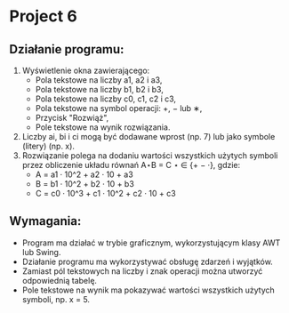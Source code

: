 # Project 6

## Działanie programu:
1. Wyświetlenie okna zawierającego:
    - Pola tekstowe na liczby a1, a2 i a3,
    - Pola tekstowe na liczby b1, b2 i b3,
    - Pola tekstowe na liczby c0, c1, c2 i c3,
    - Pola tekstowe na symbol operacji: +, − lub ∗,
    - Przycisk "Rozwiąż",
    - Pole tekstowe na wynik rozwiązania.
2. Liczby ai, bi i ci mogą być dodawane wprost (np. 7) lub jako symbole (litery) (np. x).
3. Rozwiązanie polega na dodaniu wartości wszystkich użytych symboli przez obliczenie układu równań A⋆B = C ⋆ ∈ {+ − ·}, gdzie:
    - A = a1 · 10^2 + a2 · 10 + a3
    - B = b1 · 10^2 + b2 · 10 + b3
    - C = c0 · 10^3 + c1 · 10^2 + c2 · 10 + c3

## Wymagania:
- Program ma działać w trybie graficznym, wykorzystującym klasy AWT lub Swing.
- Działanie programu ma wykorzystywać obsługę zdarzeń i wyjątków.
- Zamiast pól tekstowych na liczby i znak operacji można utworzyć odpowiednią tabelę.
- Pole tekstowe na wynik ma pokazywać wartości wszystkich użytych symboli, np. x = 5.
